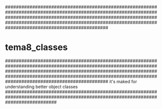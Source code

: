 ######################################################################################################################################################################################################################################################################
# tema8_classes
######################################################################################################################################################################################################################################################################
it's maked for understanding better object classes 
###################################################################################################################################
